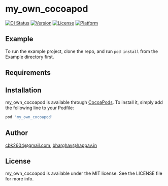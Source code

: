 # my_own_cocoapod

[![CI Status](https://img.shields.io/travis/cbk2604@gmail.com/my_own_cocoapod.svg?style=flat)](https://travis-ci.org/cbk2604@gmail.com/my_own_cocoapod)
[![Version](https://img.shields.io/cocoapods/v/my_own_cocoapod.svg?style=flat)](https://cocoapods.org/pods/my_own_cocoapod)
[![License](https://img.shields.io/cocoapods/l/my_own_cocoapod.svg?style=flat)](https://cocoapods.org/pods/my_own_cocoapod)
[![Platform](https://img.shields.io/cocoapods/p/my_own_cocoapod.svg?style=flat)](https://cocoapods.org/pods/my_own_cocoapod)

## Example

To run the example project, clone the repo, and run `pod install` from the Example directory first.

## Requirements

## Installation

my_own_cocoapod is available through [CocoaPods](https://cocoapods.org). To install
it, simply add the following line to your Podfile:

```ruby
pod 'my_own_cocoapod'
```

## Author

cbk2604@gmail.com, bharghav@happay.in

## License

my_own_cocoapod is available under the MIT license. See the LICENSE file for more info.

